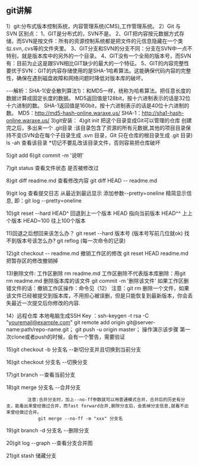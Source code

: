 ## git讲解 ##

1）git:分布式版本控制系统，内容管理系统(CMS),工作管理系统。
2）Git 与 SVN 区别点：
  1、GIT是分布式的，SVN不是。
  2、GIT把内容按元数据方式存储，而SVN是按文件：所有的资源控制系统都是把文件的元信息隐藏在一个类似.svn,.cvs等的文件夹里。
  3、GIT分支和SVN的分支不同：分支在SVN中一点不特别，就是版本库中的另外的一个目录。
  4、GIT没有一个全局的版本号，而SVN有：目前为止这是跟SVN相比GIT缺少的最大的一个特征。
  5、GIT的内容完整性要优于SVN：GIT的内容存储使用的是SHA-1哈希算法。这能确保代码内容的完整性，确保在遇到磁盘故障和网络问题时降低对版本库的破坏。

---解析：SHA-1(安全散列算法1)：和MD5一样，统称为哈希算法。把任意长度的数据计算成固定长度的数据。
                 MD5返回值是128bit，按十六进制表示的话是32位十六进制的数。
                 SHA-1返回值是160bit，按十六进制表示的话是40位十六进制的数。
               MD5：http://md5-hash-online.waraxe.us/
             SHA-1：http://sha1-hash-online.waraxe.us/
3)git安装：
4)git init 把这个目录变成Git可以管理的仓库
           创建完之后，多出来一个 .git目录 :该目录包含了资源的所有元数据,其他的项目目录保持不变(SVN会在每个子目录生成 .svn 目录，Git 只在仓库的根目录生成 .git 目录)
            ls -ah 查看该目录  *切记不要乱改该目录文件，否则容易把仓库破坏

5)git add
6)git commit -m '说明'


7)git status  查看文件状态 是否被修改过


8)git diff readme.md 查看修改内容
      git diff HEAD -- readme.md


9)git log 查看提交日志 从最近到最远显示
       添加参数--pretty=oneline 精简显示信息, 即：git log --pretty=oneline


10)git reset --hard HEAD^  回退到上一个版本
                    HEAD 指向当前版本
                    HEAD^^ 上上个版本
                    HEAD~100 往上100个版本


11)回退之后想回来该怎么办？
   git reset --hard 版本号   (版本号写前几位就ok)
   找不到版本号该怎么办?
   git reflog  (每一次命令的记录)


12)git checkout -- readme.md 撤销工作区的修改
   git reset HEAD readme.md   把暂存区的修改撤销掉

13)删除文件:
        工作区删除  rm readme.md
        工作区删除不代表版本库删除：用git rm readme.md 删除版本库的该文件
                                git commit -m '删除该文件'
        如果工作区删错文件的话：撤销工作区操作：命令见（12）
    注意：git rm 删除一个文件，如果该文件已经被提交到版本库，不用担心被误删，但是只能恢复到最新版本，你会丢失最近一次提交后你修改的内容.

14）远程仓库
        本地电脑生成SSH Key ：ssh-keygen -t rsa -C "youremail@example.com"
        git remote add origin git@server-name:path/repo-name.git；
        git push -u origin master；
        操作演示该步骤
        第一次clone或者push的时候，会有一个警告，需要验证

15)git checkout -b 分支名      --新切分支并且切换到当前分支


16)git checkout  分支名        --切换分支

17)git branch                 --查看当前分支

18)git merge 分支名            --合并分支

            注意:合并分支时，加上--no-ff参数就可以用普通模式合并，合并后的历史有分支，能看出来曾经做过合并，而fast forward合并,删除分支后，会丢掉分支信息,就看不出来曾经做过合并。
                git merge --no-ff -m "xxx" 分支名

19)git branch -d 分支名        --删除分支

20)git log --graph            --查看分支合并图

21)git stash  储藏分支


